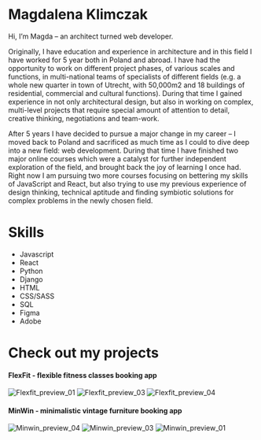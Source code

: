 # Magdalena Klimczak

Hi, I’m Magda – an architect turned web developer. 

Originally, I have education and experience in architecture and in this field I have worked for 5 year both in Poland and abroad. I have had the opportunity to work on different project phases, of various scales and functions, in multi-national teams of specialists of different fields (e.g. a whole new quarter in town of Utrecht, with 50,000m2 and 18 buildings of residential, commercial and cultural functions). During that time I gained experience in not only architectural design, but also in working on complex, multi-level projects that require special amount of attention to detail, creative thinking, negotiations and team-work.

After 5 years I have decided to pursue a major change in my career – I moved back to Poland and sacrificed as much time as I could to dive deep into a new field: web development. During that time I have finished two major online courses which were a catalyst for further independent exploration of the field, and brought back the joy of learning I once had. Right now I am pursuing two more courses focusing on bettering my skills of JavaScript and React, but also trying to use my previous experience of design thinking, technical aptitude and finding symbiotic solutions for complex problems in the newly chosen field.

# Skills
- Javascript
- React
- Python
- Django
- HTML
- CSS/SASS
- SQL
- Figma
- Adobe

# Check out my projects

#### FlexFit - flexible fitness classes booking app
![Flexfit_preview_01](https://github.com/mklimczak93/mklimczak93/assets/123643355/fa87bd5e-a828-4538-be1b-62225532b111)
![Flexfit_preview_03](https://github.com/mklimczak93/mklimczak93/assets/123643355/bc3c723f-6ddf-455f-bdf3-2c8dd141c4ba)
![Flexfit_preview_04](https://github.com/mklimczak93/mklimczak93/assets/123643355/6a02de36-05f0-4efd-94c8-f60dd6b5ee9c)

#### MinWin - minimalistic vintage furniture booking app
![Minwin_preview_04](https://github.com/mklimczak93/mklimczak93/assets/123643355/22679873-1de9-486e-b847-4111937e0028)
![Minwin_preview_03](https://github.com/mklimczak93/mklimczak93/assets/123643355/d4514a49-bd1f-4575-89ca-ae6d6dc6ce86)
![Minwin_preview_01](https://github.com/mklimczak93/mklimczak93/assets/123643355/edd3ef29-1a9e-4b1b-8944-70ecf209d44f)




